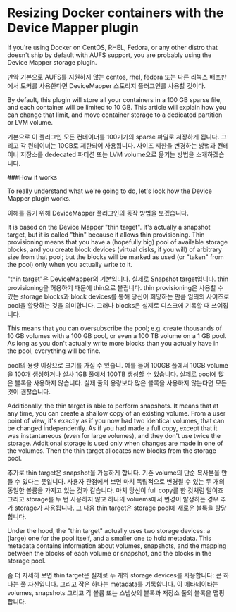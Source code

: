 Resizing Docker containers with the Device Mapper plugin
========================================================

If you're using Docker on CentOS, RHEL, Fedora, or any other distro that doesn't ship by default with AUFS support, you are probably using the Device Mapper storage plugin. 

만약 기본으로 AUFS를 지원하지 않는 centos, rhel, fedora 또는 다른 리눅스 배포판에서 도커를 사용한다면 DeviceMapper 스토리지 플러그인를 사용할 것이다.  

By default, this plugin will store all your containers in a 100 GB sparse file, and each container will be limited to 10 GB. This article will explain how you can change that limit, and move container storage to a dedicated partition or LVM volume.

기본으로 이 플러그인 모든 컨테이너를 100기가의 sparse 파일로 저장하게 됩니다. 그리고 각 컨테이너는 10GB로 제한되어 사용됩니다. 사이즈 제한을 변경하는 방법과 컨테이너 저장소를 dedecated 파티션 또는 LVM volume으로 옮기는 방법을 소개하겠습니다.


###How it works

To really understand what we're going to do, let's look how the Device Mapper plugin works.

이해를 돕기 위해 DeviceMapper 플러그인의 동작 방법을 보겠습니다.

It is based on the Device Mapper "thin target". It's actually a snapshot target, but it is called "thin" because it allows thin provisioning. Thin provisioning means that you have a (hopefully big) pool of available storage blocks, and you create block devices (virtual disks, if you will) of arbitrary size from that pool; but the blocks will be marked as used (or "taken" from the pool) only when you actually write to it.

"thin target"은 DeviceMapper의 기본입니다. 실제로 Snapshot target입니다. thin provisioning을 허용하기 때문에 thin으로 불립니다. thin provisioning은 사용할 수 있는 storage blocks과 block devices를 통해 당신이 희망하는 만큼 임의의 사이즈로 pool을 할당하는 것을 의미합니다. 그러나 blocks은 실제로 디스크에 기록할 때 쓰여집니다.  

This means that you can oversubscribe the pool; e.g. create thousands of 10 GB volumes with a 100 GB pool, or even a 100 TB volume on a 1 GB pool. As long as you don't actually write more blocks than you actually have in the pool, everything will be fine.

pool의 용량 이상으로 크기를 가질 수 있습니. 예를 들어 100GB 풀에서 10GB volume을 100개 생성하거나 설사 1GB 풀에서 100TB 생성할 수 있습니다. 실제로 pool에 많은 블록을 사용하지 않습니다. 실제 풀의 용량보다 많은 블록을 사용하지 않는다면 모든 것이 괜찮습니다.

Additionally, the thin target is able to perform snapshots. It means that at any time, you can create a shallow copy of an existing volume. From a user point of view, it's exactly as if you now had two identical volumes, that can be changed independently. As if you had made a full copy, except that it was instantaneous (even for large volumes), and they don't use twice the storage. Additional storage is used only when changes are made in one of the volumes. Then the thin target allocates new blocks from the storage pool.

추가로 thin target은 snapshot을 가능하게 합니다. 기존 volume의 단순 복사본을 만들 수 있다는 뜻입니다. 
사용자 관점에서 보면 마치 독립적으로 변경될 수 있는 두 개의 동일한 볼륨을 가지고 있는 것과 같습니다. 마치 당신이 full copy를 한 것처럼 말이죠 그리고 storage를 두 번 사용하지 않고 하나의 voluems에서 변경이 발생하는 경우 추가 storage가 사용됩니다. 그 다음 thin target은 storage pool에 새로운 블록을 할당합니다. 

Under the hood, the "thin target" actually uses two storage devices: a (large) one for the pool itself, and a smaller one to hold metadata. This metadata contains information about volumes, snapshots, and the mapping between the blocks of each volume or snapshot, and the blocks in the storage pool.

좀 더 자세히 보면 thin target은 실제로 두 개의 storage devices를 사용합니다: 큰 하나는 풀 자신입니다. 그리고 작은 하나는 metadata를 기록합니다. 이 메타테이타는 volumes, snapshots 그리고 각 볼륨 또는 스냅샷의 블록과  저장소 풀의 블록을 맵핑합니다.
